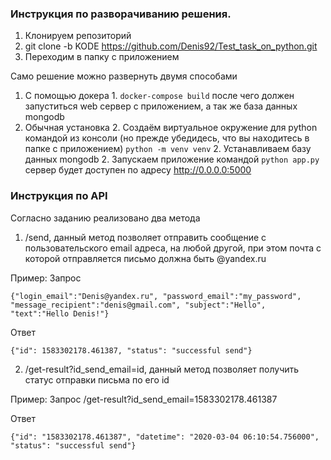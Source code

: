 ### Инструкция по разворачиванию решения.
1. Клонируем репозиторий
2. git clone -b KODE https://github.com/Denis92/Test_task_on_python.git
3. Переходим в папку с приложением

Само решение можно развернуть двумя способами
1. С помощью докера
    1.
        ```
        docker-compose build
        ```
    после чего должен запуститься web сервер с приложением, а так же база данных mongodb
2. Обычная установка
    2. Создаём виртуальное окружение для python командой из консоли (но прежде убедидесь, что вы находитесь в папке с приложением)
        ```
        python -m venv venv
        ```
    2. Устанавливаем базу данных mongodb
    2. Запускаем приложение командой
        ```
        python app.py
        ```
    сервер будет доступен по адресу http://0.0.0.0:5000
  
### Инструкция по API
Согласно заданию реализовано два метода
1. /send, данный метод позволяет отправить сообщение с пользовательского email адреса, на любой другой, при этом почта с которой отправляется письмо должна быть @yandex.ru

Пример:
Запрос
```
{"login_email":"Denis@yandex.ru", "password_email":"my_password", "message_recipient":"denis@gmail.com", "subject":"Hello", "text":"Hello Denis!"}
```

Ответ
```
{"id": 1583302178.461387, "status": "successful send"}
```
2. /get-result?id_send_email=id, данный метод позволяет получить статус отправки письма по его id

Пример:
Запрос
/get-result?id_send_email=1583302178.461387

Ответ
```
{"id": "1583302178.461387", "datetime": "2020-03-04 06:10:54.756000", "status": "successful send"}
```
